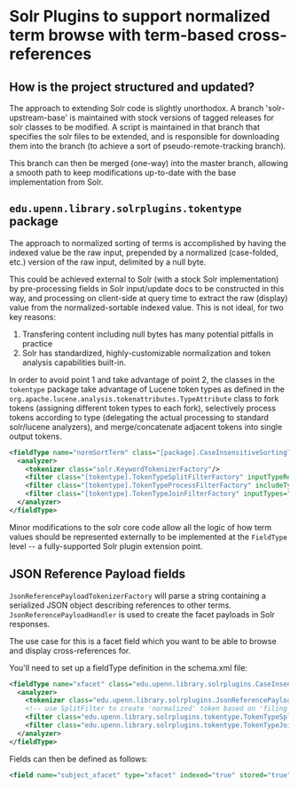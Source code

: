 # Solr Plugins to support normalized term browse with term-based cross-references

## How is the project structured and updated?

The approach to extending Solr code is slightly unorthodox. 
A branch 'solr-upstream-base' is maintained with stock versions
of tagged releases for solr classes to be modified. A script
is maintained in that branch that specifies the solr files to
be extended, and is responsible for downloading them into the
branch (to achieve a sort of pseudo-remote-tracking branch).

This branch can then be merged (one-way) into the master branch,
allowing a smooth path to keep modifications up-to-date with
the base implementation from Solr. 

## `edu.upenn.library.solrplugins.tokentype` package

The approach to normalized sorting of terms is accomplished by
having the indexed value be the raw input, prepended by a 
normalized (case-folded, etc.) version of the raw input, delimited
by a null byte. 

This could be achieved external to Solr (with a stock Solr
implementation) by pre-processing fields in Solr input/update docs 
to be constructed in this way, and processing on client-side at 
query time to extract the raw (display) value from the 
normalized-sortable indexed value. This is not ideal, for two 
key reasons:
1. Transfering content including null bytes has many potential 
pitfalls in practice
2. Solr has standardized, highly-customizable normalization 
and token analysis capabilities built-in.

In order to avoid point 1 and take advantage of point 2, the 
classes in the `tokentype` package take advantage of Lucene token
types as defined in the `org.apache.lucene.analysis.tokenattributes.TypeAttribute`
class to fork tokens (assigning different token types to each fork), 
selectively process tokens according to type (delegating the actual
processing to standard solr/lucene analyzers), and merge/concatenate
adjacent tokens into single output tokens.

```xml
<fieldType name="normSortTerm" class="[package].CaseInsensitiveSortingTextField">
  <analyzer>
    <tokenizer class="solr.KeywordTokenizerFactory"/>
    <filter class="[tokentype].TokenTypeSplitFilterFactory" inputTypeRename="SPLIT_ORIGINAL" outputType="SPLIT_COPY"/>
    <filter class="[tokentype].TokenTypeProcessFilterFactory" includeTypes="SPLIT_COPY" _class="solr.ICUFoldingFilterFactory"/>
    <filter class="[tokentype].TokenTypeJoinFilterFactory" inputTypes="SPLIT_COPY,SPLIT_ORIGINAL" outputType="SPLIT_JOINED"/>
  </analyzer>
</fieldType>
```
Minor modifications to the solr core code allow all the logic of how
term values should be represented externally to be implemented at the
`FieldType` level -- a fully-supported Solr plugin extension point.

## JSON Reference Payload fields

`JsonReferencePayloadTokenizerFactory` will parse a string containing
a serialized JSON object describing references to other
terms. `JsonReferencePayloadHandler` is used to create the facet
payloads in Solr responses.

The use case for this is a facet field which you want to be able to
browse and display cross-references for.

You'll need to set up a fieldType definition in the schema.xml file:

```xml
<fieldType name="xfacet" class="edu.upenn.library.solrplugins.CaseInsensitiveSortingTextField" payloadHandler="edu.upenn.library.solrplugins.JsonReferencePayloadHandler" sortMissingLast="true" omitNorms="true">
  <analyzer>
    <tokenizer class="edu.upenn.library.solrplugins.JsonReferencePayloadTokenizerFactory"/>
    <!-- use SplitFilter to create 'normalized' token based on 'filing' token -->
    <filter class="edu.upenn.library.solrplugins.tokentype.TokenTypeSplitFilterFactory" includeTypes="filing" outputType="normalized" _class="org.apache.lucene.analysis.icu.ICUFoldingFilterFactory" />
    <filter class="edu.upenn.library.solrplugins.tokentype.TokenTypeJoinFilterFactory" inputTypes="normalized,filing,prefix" outputType="combined" typeForPayload="normalized" />
  </analyzer>
</fieldType>
```

Fields can then be defined as follows:

```xml
<field name="subject_xfacet" type="xfacet" indexed="true" stored="true" multiValued="true" />
```
